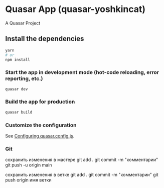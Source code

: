 # Quasar App (quasar-yoshkincat)

A Quasar Project

## Install the dependencies
```bash
yarn
# or
npm install
```

### Start the app in development mode (hot-code reloading, error reporting, etc.)
```bash
quasar dev
```


### Build the app for production
```bash
quasar build
```

### Customize the configuration
See [Configuring quasar.config.js](https://v2.quasar.dev/quasar-cli-vite/quasar-config-js).


### Git
сохранить изменения в мастере
git add . 
git commit -m "комментарии" 
git push -u origin main

сохранить изменения в ветке
git add . 
git commit -m "комментарии" 
git push origin имя ветки